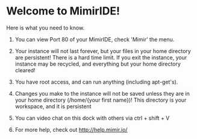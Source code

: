 # Welcome to MimirIDE!

Here is what you need to know.

1. You can view Port 80 of your MimirIDE, check 'Mimir' the menu.

2. Your instance will not last forever, but your files in your home directory are persistent! There is a hard time limit. If you exit the instance, your instance may be recycled, and everything but your home directory cleared!

3. You have root access, and can run anything (including apt-get's).

4. Changes you make to the instance will not be saved unless they are in your home directory (/home/{your first name})! This directory is your workspace, and it is persistent

5. You can video chat on this dock with others via ctrl + shift + V

6. For more help, check out http://help.mimir.io/
